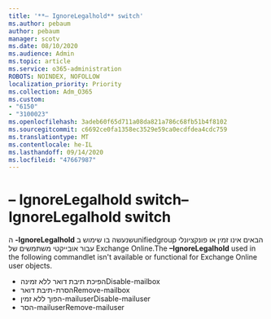 ```yaml
---
title: '**– IgnoreLegalhold** switch'
ms.author: pebaum
author: pebaum
manager: scotv
ms.date: 08/10/2020
ms.audience: Admin
ms.topic: article
ms.service: o365-administration
ROBOTS: NOINDEX, NOFOLLOW
localization_priority: Priority
ms.collection: Adm_O365
ms.custom:
- "6150"
- "3100023"
ms.openlocfilehash: 3adeb60f65d711a08da821a786c68fb51b4f8102
ms.sourcegitcommit: c6692ce0fa1358ec3529e59ca0ecdfdea4cdc759
ms.translationtype: MT
ms.contentlocale: he-IL
ms.lasthandoff: 09/14/2020
ms.locfileid: "47667987"
---
```

# <a name="ignorelegalhold-switch"></a><span data-ttu-id="a4db3-102">**– IgnoreLegalhold** switch</span><span class="sxs-lookup"><span data-stu-id="a4db3-102">**–IgnoreLegalhold** switch</span></span>

<span data-ttu-id="a4db3-103">ה **-IgnoreLegalhold** שנעשה בו שימוש בunifiedgroup הבאים אינו זמין או פונקציונלי עבור אובייקטי משתמשים של Exchange Online.</span><span class="sxs-lookup"><span data-stu-id="a4db3-103">The **–IgnoreLegalhold** used in the following commandlet isn't available or functional for Exchange Online user objects.</span></span>

- <span data-ttu-id="a4db3-104">הפיכת תיבת דואר ללא זמינה</span><span class="sxs-lookup"><span data-stu-id="a4db3-104">Disable-mailbox</span></span>
- <span data-ttu-id="a4db3-105">הסרת-תיבת דואר</span><span class="sxs-lookup"><span data-stu-id="a4db3-105">Remove-mailbox</span></span>
- <span data-ttu-id="a4db3-106">הפוך ללא זמין-mailuser</span><span class="sxs-lookup"><span data-stu-id="a4db3-106">Disable-mailuser</span></span>
- <span data-ttu-id="a4db3-107">הסר-mailuser</span><span class="sxs-lookup"><span data-stu-id="a4db3-107">Remove-mailuser</span></span>